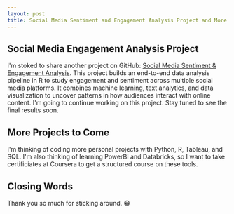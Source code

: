 ```yaml
---
layout: post
title: Social Media Sentiment and Engagement Analysis Project and More Projects to Come!
---
```


## Social Media Engagement Analysis Project
I'm stoked to share another project on GitHub: [Social Media Sentiment & Engagement Analysis](https://github.com/hgbidon/Social-Media-Engagement-Analysis). This project builds an end-to-end data analysis pipeline in R to study engagement and sentiment across multiple social media platforms. It combines machine learning, text analytics, and data visualization to uncover patterns in how audiences interact with online content. I'm going to continue working on this project. Stay tuned to see the final results soon.

## More Projects to Come
I'm thinking of coding more personal projects with Python, R, Tableau, and SQL. I'm also thinking of learning PowerBI and Databricks, so I want to take certificiates at Coursera to get a structured course on these tools.

## Closing Words 
Thank you so much for sticking around. 😁

